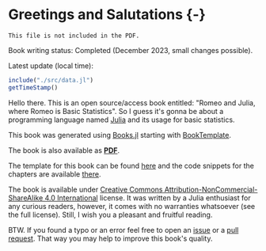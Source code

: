 # Greetings and Salutations {-}

```{=comment}
This file is not included in the PDF.
```

Book writing status: Completed (December 2023, small changes possible).

Latest update (local time):

```jl
include("./src/data.jl")
getTimeStamp()
```

Hello there. This is an open source/access book entitled: "Romeo and Julia,
where Romeo is Basic Statistics". So I guess it's gonna be about a programming
language named [Julia](https://julialang.org/) and its usage for basic
statistics.

This book was generated using [Books.jl](https://github.com/JuliaBooks/Books.jl)
starting with [BookTemplate](https://github.com/JuliaBooks/BookTemplate).

The book is also available as [**PDF**](/RJ_BS_eng_23_09_2024.pdf).

The template for this book can be found
[here](https://github.com/b-lukaszuk/RJ_BS_eng) and the code snippets for the
chapters are available
[there](https://github.com/b-lukaszuk/RJ_BS_eng/tree/main/code_snippets).

The book is available under [Creative Commons
Attribution-NonCommercial-ShareAlike 4.0
International](http://creativecommons.org/licenses/by-nc-sa/4.0/) license. It
was written by a Julia enthusiast for any curious readers, however, it comes
with no warranties whatsoever (see the full license). Still, I wish you a
pleasant and fruitful reading.

BTW. If you found a typo or an error feel free to open an
[issue](https://github.com/b-lukaszuk/RJ_BS_eng/issues) or a [pull
request](https://github.com/b-lukaszuk/RJ_BS_eng/pulls). That way you may help
to improve this book's quality.
